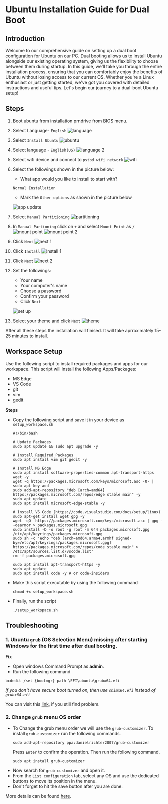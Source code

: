 # Ubuntu Installation Guide for Dual Boot

## Introduction
Welcome to our comprehensive guide on setting up a dual boot configuration for Ubuntu on our PC. Dual booting allows us to install Ubuntu alongside our existing operating system, giving us the flexibility to choose between them during startup. In this guide, we'll take you through the entire installation process, ensuring that you can comfortably enjoy the benefits of Ubuntu without losing access to our current OS. Whether you're a Linux enthusiast or just getting started, we've got you covered with detailed instructions and useful tips. Let's begin our journey to a dual-boot Ubuntu setup!


## Steps

1. Boot ubuntu from installation prndrive from BIOS menu.

2. Select Language- `English` 
![language](screenshots/3.png)

3. Select `Install Ubuntu`
![ubuntu](screenshots/4.png)

4. Select language - `English(US)`
![language 2](screenshots/5.png)

5. Select wifi device and connect to `pstbd wifi network`
![wifi](screenshots/6.png)


6. Select the followings shown in the picture below:
    - What app would you like to install to start with? 
    ```
    Normal Installation
    ```
    - Mark the `Other options` as shown in the picture below
    
    ![app update](screenshots/7.png)

7. Select `Manual Partitioning`
![partitioning](screenshots/8.png)

8. In `Manual Partioning` click on `+` and select `Mount Point` as `/`
![mount point](screenshots/9.png)
![mount point 2](screenshots/10.png)

9. Click `Next`
![next 1](screenshots/11.png)

10. Click `Install`
![install 1](screenshots/12.png)

11. Click `Next`
![next 2](screenshots/13.png) 

12. Set the followings:
    - Your name
    - Your computer's name
    - Choose a password
    - Confirm your password
    - Click `Next`
    
    
    ![set up](screenshots/14.png)

13. Select your theme and click `Next`
![theme](screenshots/15.png)

After all these steps the installation will finised. It will take aprroximately 15-25 minutes to install. 

## Workspace Setup
Use the following script to install required packages and apps for our workspace. 
This script will install the following Apps/Packages:
- MS Edge
- VS Code
- git
- vim
- gedit

**Steps**
- Copy the following script and save it in your device as `setup_workspace.sh`
  ```
  #!/bin/bash

  # Update Packages
  sudo apt update && sudo apt upgrade -y

  # Install Required Packages
  sudo apt install vim git gedit -y

  # Install MS Edge
  sudo apt install software-properties-common apt-transport-https wget -y
  wget -q https://packages.microsoft.com/keys/microsoft.asc -O- | sudo apt-key add -
  sudo add-apt-repository "deb [arch=amd64] https://packages.microsoft.com/repos/edge stable main" -y
  sudo apt update
  sudo apt install microsoft-edge-stable -y

  # Install VS Code (https://code.visualstudio.com/docs/setup/linux)
  sudo apt-get install wget gpg -y
  wget -qO- https://packages.microsoft.com/keys/microsoft.asc | gpg --dearmor > packages.microsoft.gpg
  sudo install -D -o root -g root -m 644 packages.microsoft.gpg /etc/apt/keyrings/packages.microsoft.gpg
  sudo sh -c 'echo "deb [arch=amd64,arm64,armhf signed-by=/etc/apt/keyrings/packages.microsoft.gpg] https://packages.microsoft.com/repos/code stable main" > /etc/apt/sources.list.d/vscode.list'
  rm -f packages.microsoft.gpg

  sudo apt install apt-transport-https -y
  sudo apt update
  sudo apt install code -y # or code-insiders
  ```
- Make this script executable by using the following command
  ```
  chmod +x setup_workspace.sh
  ```
- Finally, run the script
  ```
  ./setup_workspace.sh
  ```

## Troubleshooting
### 1. Ubuntu `grub` (OS Selection Menu) missing after starting Windows for the first time after dual booting.
**Fix**
- Open windows Command Prompt as **admin**.
- Run the following command
```
bcdedit /set {bootmgr} path \EFI\ubuntu\grubx64.efi
```
*If you don't have secure boot turned on, then use `shimx64.efi` instead of `grubx64.efi`*

You can visit this [link](https://www.makeuseof.com/fix-grub-not-showing-in-dual-boot-setup/), if you still find problem.

### 2. Change `grub` menu OS order
- To Change the grub menu order we will use the `grub-customizer`. To install `grub-customizer` run the following commands.
  ```
  sudo add-apt-repository ppa:danielrichter2007/grub-customizer
  ```
  Press `Enter` to confirm the operation. Then run the following command.
  ```
  sudo apt install grub-customizer
  ```
- Now search for `grub customizer` and open it.
- From the `List configuration` tab, select any OS and use the dedicated buttons to move its position in the menu.
- Don't forget to hit the save button after you are done.

More details can be found [here](https://itsfoss.com/install-grub-customizer-ubuntu/).
